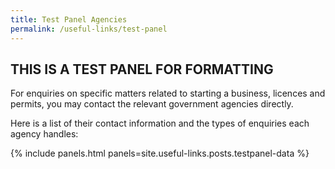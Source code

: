 ```yaml
---
title: Test Panel Agencies
permalink: /useful-links/test-panel
---
```


##  THIS IS A TEST PANEL FOR FORMATTING 

For enquiries on specific matters related to starting a business, licences and permits, you may contact the relevant government agencies directly.

Here is a list of their contact information and the types of enquiries each agency handles:

{% include panels.html panels=site.useful-links.posts.testpanel-data %}
